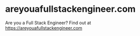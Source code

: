 # areyouafullstackengineer.com
Are you a Full Stack Engineer? Find out at https://areyouafullstackengineer.com

